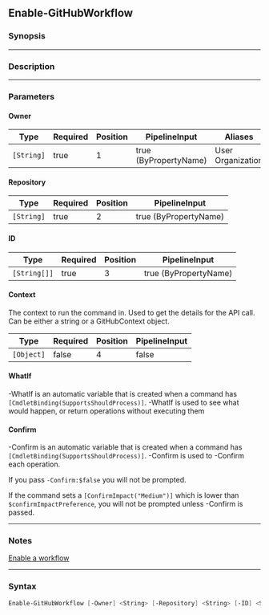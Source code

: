 Enable-GitHubWorkflow
---------------------

### Synopsis

---

### Description

---

### Parameters
#### **Owner**

|Type      |Required|Position|PipelineInput        |Aliases              |
|----------|--------|--------|---------------------|---------------------|
|`[String]`|true    |1       |true (ByPropertyName)|User<br/>Organization|

#### **Repository**

|Type      |Required|Position|PipelineInput        |
|----------|--------|--------|---------------------|
|`[String]`|true    |2       |true (ByPropertyName)|

#### **ID**

|Type        |Required|Position|PipelineInput        |
|------------|--------|--------|---------------------|
|`[String[]]`|true    |3       |true (ByPropertyName)|

#### **Context**
The context to run the command in. Used to get the details for the API call.
Can be either a string or a GitHubContext object.

|Type      |Required|Position|PipelineInput|
|----------|--------|--------|-------------|
|`[Object]`|false   |4       |false        |

#### **WhatIf**
-WhatIf is an automatic variable that is created when a command has ```[CmdletBinding(SupportsShouldProcess)]```.
-WhatIf is used to see what would happen, or return operations without executing them
#### **Confirm**
-Confirm is an automatic variable that is created when a command has ```[CmdletBinding(SupportsShouldProcess)]```.
-Confirm is used to -Confirm each operation.

If you pass ```-Confirm:$false``` you will not be prompted.

If the command sets a ```[ConfirmImpact("Medium")]``` which is lower than ```$confirmImpactPreference```, you will not be prompted unless -Confirm is passed.

---

### Notes
[Enable a workflow](https://docs.github.com/en/rest/actions/workflows#enable-a-workflow)

---

### Syntax
```PowerShell
Enable-GitHubWorkflow [-Owner] <String> [-Repository] <String> [-ID] <String[]> [[-Context] <Object>] [-WhatIf] [-Confirm] [<CommonParameters>]
```
